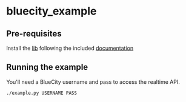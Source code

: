 # bluecity_example

## Pre-requisites

Install the [lib](lib/bctRealtimeSubscriber-2.3.0-py3-none-any.whl) following the included [documentation](doc/RealtimeAPI%20Documentation.pdf)

## Running the example
You'll need a BlueCity username and pass to access the realtime API.
```
./example.py USERNAME PASS
```
